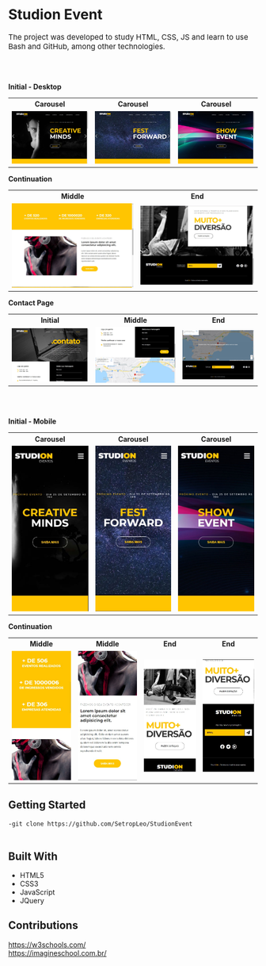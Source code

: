 <h1>Studion Event</h1>
<p style="font-size:15px;">The project was developed to study HTML, CSS, JS and learn to use Bash and GitHub, among other technologies.</p>
<br>
<br>

**Initial - Desktop**

<table>
  <th>Carousel</th>
  <th>Carousel</th>
  <th>Carousel</th>
  
<tr>
<td>
  <img src="./src/images-2/screen-1.jpg"/>
</td>
<td>
  <img src="./src/images-2/screen-2.jpg"/>
</td>
<td>
   <img src="./src/images-2/screen-3.jpg"/>
</td>
</tr>
</table>

**Continuation**

<table>
<th>Middle</th>
<th>End</th>
<tr>
<td>
  <img src="./src/images-2/screen-4.jpg"/>
</td>
<td>
  <img src="./src/images-2/screen-5.jpg"/>
</td>
</tr>
</table>

**Contact Page**
<table>
<th>Initial</th>
<th>Middle</th>
<th>End</th>
<tr>
<td>
  <img src="./src/images-2/screen_2.1.jpg"/>
</td>
<td>
  <img src="./src/images-2/screen_2.2.jpg"/>
</td>
  <td>
  <img src="./src/images-2/screen_2.3.jpg"/>
</td>
</tr>
</table>

<br>
<br>


**Initial - Mobile**

<table>
  <th>Carousel</th>
  <th>Carousel</th>
  <th>Carousel</th>
  
<tr>
<td>
  <img src="./src/images-2/resp-1.jpg"/>
</td>
<td>
  <img src="./src/images-2/resp-2.jpg"/>
</td>
<td>
   <img src="./src/images-2/resp-3.jpg"/>
</td>
</tr>
</table>

**Continuation**

<table>
  <th>Middle</th>
  <th>Middle</th>
  <th>End</th>
  <th>End</th>
  
<tr>
<td>
  <img src="./src/images-2/resp-4.jpg"/>
</td>
<td>
  <img src="./src/images-2/resp-5.jpg"/>
</td>
<td>
  <img src="./src/images-2/resp-6.jpg"/>
</td>
<td>
  <img src="./src/images-2/resp-7.jpg"/>
</td>
</tr>
</table>

<h2>Getting Started</h2>
<pre>
<code>-git clone https://github.com/SetropLeo/StudionEvent
</code>
</pre>

<h2>Built With</h2>
<ul>
<li>HTML5</li>
<li>CSS3</li>
<li>JavaScript</li>
<li>JQuery</li>
</ul>

<h2>Contributions</h2>
<a href="W3Schools">https://w3schools.com/</a> 
<br>
<a href="Imagine School">https://imagineschool.com.br/</a>

